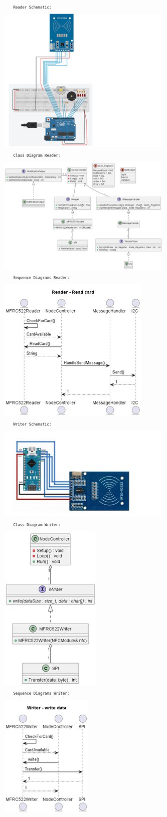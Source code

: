 


        Reader Schematic:

![Reader_Schematic](Reader_Schematic.png)

        Class Diagram Reader:

![ClassDiagram](ClassDiagramReader.png)

        Sequence Diagrams Reader:

![SequenceDiagram](SequenceDiagramsReader.png)

        Writer Schematic:

![Writer_Schematic](Writer_Schematic.png)

        Class Diagram Writer:

![ClassDiagram](ClassDiagramWriter.png)

        Sequence Diagrams Writer:
        
![SequenceDiagram](SequenceDiagramsWriter.png)